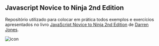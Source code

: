 ##  Javascript Novice to Ninja 2nd Edition

Repositório utilizado para colocar em prática todos exemplos e exercícios apresentados no livro [JavaScript Novice to Ninja 2nd Edition] de [Darren Jones].



![icon](https://d2sis3lil8ndrq.cloudfront.net/books/f98a63ff-4e07-41cd-b6f7-4e3b1fbadf82.png)

[JavaScript Novice to Ninja 2nd Edition]: <https://www.sitepoint.com/premium/books/javascript-novice-to-ninja/>

[Darren Jones]: <https://www.sitepoint.com/premium/users/daz4126/>

[Book]: <https://www.sitepoint.com/premium/users/daz4126/>